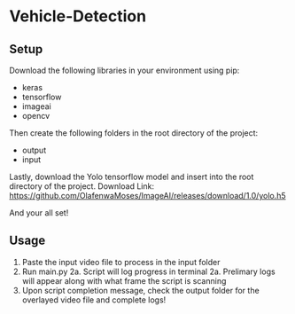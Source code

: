 # Vehicle-Detection

## Setup
  Download the following libraries in your environment using pip:
  - keras
  - tensorflow
  - imageai
  - opencv
  
  Then create the following folders in the root directory of the project:
  - output
  - input
  
  Lastly, download the Yolo tensorflow model and insert into the root directory of the project.
  Download Link: https://github.com/OlafenwaMoses/ImageAI/releases/download/1.0/yolo.h5
  
  And your all set!
  
 ## Usage
  1. Paste the input video file to process in the input folder
  2. Run main.py 
    2a. Script will log progress in terminal
    2a. Prelimary logs will appear along with what frame the script is scanning
  3. Upon script completion message, check the output folder for the overlayed video file and complete logs!
  
  
